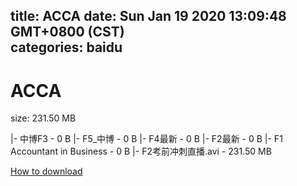 
title: ACCA
date: Sun Jan 19 2020 13:09:48 GMT+0800 (CST)    
categories: baidu
---

# ACCA
size: 231.50 MB
 
 
|- 中博F3 - 0 B
|- F5_中博 - 0 B
|- F4最新 - 0 B
|- F2最新 - 0 B
|- F1 Accountant in Business - 0 B
|- F2考前冲刺直播.avi - 231.50 MB

[How to download](https://bpcam.bemobtrk.com/go/2ceec3aa-1ca2-46d6-b9ff-aaa5c184517c?jno=834)